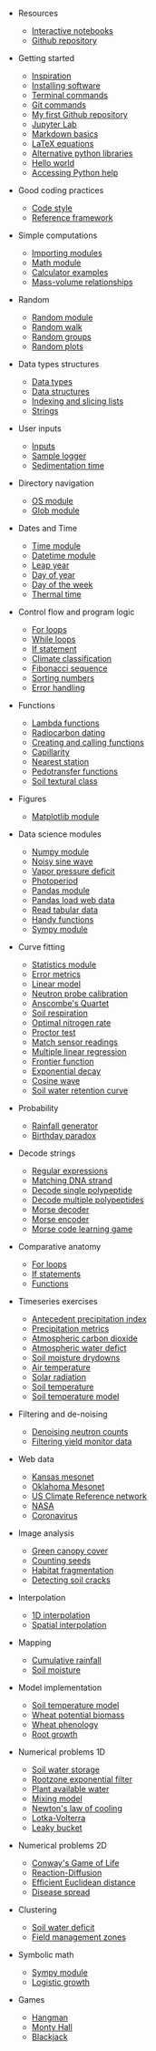 * Resources
  * [Interactive notebooks](https://mybinder.org/v2/gh/andres-patrignani/pynotes/master?urlpath=lab)
  * [Github repository](https://github.com/andres-patrignani/pynotes)
  
* Getting started
  * [Inspiration](/getting_started/inspiration.md)
  * [Installing software](/getting_started/installing_software.md)
  * [Terminal commands](/getting_started/terminal_commands.md)
  * [Git commands](/getting_started/git_commands.md)
  * [My first Github repository](/getting_started/my_first_repo.md)
  * [Jupyter Lab](/getting_started/jupyter_lab.md)
  * [Markdown basics](/getting_started/markdown_basics.md)
  * [LaTeX equations](/getting_started/latex_equations.md)
  * [Alternative python libraries](/getting_started/alt_python_libraries.md)
  * [Hello world](hello_world.md)
  * [Accessing Python help](help_resources.md)

* Good coding practices
  * [Code style](/getting_started/code_style.md)
  * [Reference framework](/getting_started/reference_framework.md)
  
* Simple computations
  * [Importing modules](importing_modules.md)
  * [Math module](math_module.md)
  * [Calculator examples](calculator_examples.md)
  * [Mass-volume relationships](mass_volume_relationships.md)

* Random
  * [Random module](random_module.md)
  * [Random walk](random_walk.md)
  * [Random groups](random_groups_of_people.md)
  * [Random plots](random_plots.md)

* Data types structures
  * [Data types](data_types.md)
  * [Data structures](data_structures.md)
  * [Indexing and slicing lists](indexing_and_slicing_lists.md)
  * [Strings](strings.md)

* User inputs
  * [Inputs](inputs.md)
  * [Sample logger](sample_logger.md)
  * [Sedimentation time](sedimentation_time.md)

* Directory navigation
  * [OS module](os_module.md)
  * [Glob module](glob_module.md)

* Dates and Time
  * [Time module](time_module.md)
  * [Datetime module](datetime_module.md)
  * [Leap year](leap_year.md)
  * [Day of year](day_of_year.md)
  * [Day of the week](day_of_week.md)
  * [Thermal time](thermal_time.md)

* Control flow and program logic
  * [For loops](for_loops.md)
  * [While loops](while_loops.md)
  * [If statement](if_statement.md)
  * [Climate classification](climate_classification.md)
  * [Fibonacci sequence](fibonacci_sequence.md)
  * [Sorting numbers](sorting_numbers.md)
  * [Error handling](error_handling.md)

* Functions
  * [Lambda functions](anonymous_functions.md)
  * [Radiocarbon dating](radiocarbon_dating.md)
  * [Creating and calling functions](functions.md)
  * [Capillarity](capillarity.md)
  * [Nearest station](nearest_station.md)
  * [Pedotransfer functions](pedotransfer_saxton_rawls.md)
  * [Soil textural class](soil_textural_class.md)

* Figures
  * [Matplotlib module](matplotlib_module.md)

* Data science modules
  * [Numpy module](numpy_module.md)
  * [Noisy sine wave](noisy_wave.md)
  * [Vapor pressure deficit](vapor_pressure_deficit.md)
  * [Photoperiod](photoperiod_numpy_module.md)
  * [Pandas module](pandas_module.md)
  * [Pandas load web data](pandas_mesonet_stations.md)
  * [Read tabular data](import_tabular_data.md)
  * [Handy functions](handy_functions.md)
  * [Sympy module](sympy_module.md)

* Curve fitting
  * [Statistics module](statistics_module.md)
  * [Error metrics](error_metrics.md)
  * [Linear model](stats_linear_fit.md)
  * [Neutron probe calibration](neutron_probe_calibration.md)
  * [Anscombe's Quartet](anscombe_quartet.md)
  * [Soil respiration](soil_respiration.md)
  * [Optimal nitrogen rate](optimal_nitrogen_rate.md)
  * [Proctor test](proctor_test.md)
  * [Match sensor readings](cdf_matching.md)
  * [Multiple linear regression](stats_multiple_linear_regression.md)
  * [Frontier function](frontier_function.md)
  * [Exponential decay](stats_curve_fitting_exp.md)
  * [Cosine wave](stats_curve_fitting_wave.md)
  * [Soil water retention curve](soil_water_retention_curve.md)

* Probability
  * [Rainfall generator](rainfall_generator.md)
  * [Birthday paradox](birthday_paradox.md)

* Decode strings
  * [Regular expressions](regular_expressions.md)
  * [Matching DNA strand](matching_dna_strand)
  * [Decode single polypeptide](central_dogma_single_polypeptide.md)
  * [Decode multiple polypeptides](central_dogma_multiple_polypeptides.md)
  * [Morse decoder](morse_decoder.md)
  * [Morse encoder](morse_encoder.md)
  * [Morse code learning game](morse_code_guessing_game.md)

* Comparative anatomy
  * [For loops](comparative_anatomy_for_loops.md)
  * [If statements](comparative_anatomy_if_statement.md)
  * [Functions](comparative_anatomy_functions.md)

* Timeseries exercises
  * [Antecedent precipitation index](antecedent_precipitation_index.md)
  * [Precipitation metrics](precipitation_metrics.md)
  * [Atmospheric carbon dioxide](atmospheric_carbon_dioxide.md)
  * [Atmospheric water defict](atmospheric_water_deficit.md)
  * [Soil moisture drydowns](drydowns_from_timeseries.md)
  * [Air temperature](air_temperature.md)
  * [Solar radiation](solar_radiation.md)
  * [Soil temperature](soil_temperature.md)
  * [Soil temperature model](soil_temperature_model.md)

* Filtering and de-noising
  * [Denoising neutron counts](denoise_passive_neutron_counts.md)
  * [Filtering yield monitor data](denoise_yield_monitor.md)

* Web data
  * [Kansas mesonet](url_ks_mesonet.md)
  * [Oklahoma Mesonet](url_ok_mesonet.md)
  * [US Climate Reference network](url_uscrn.md)
  * [NASA](url_nasa_api.md)
  * [Coronavirus](coronavirus.md)
  
* Image analysis
  * [Green canopy cover](image_analysis_canopeo.md)
  * [Counting seeds](image_analysis_count_seeds.md)
  * [Habitat fragmentation](segmented_lake.md)
  * [Detecting soil cracks](soil_cracks_detection.md)

* Interpolation
  * [1D interpolation](fill_missing_data.md)
  * [Spatial interpolation](stats_2d_interpolation.md)

* Mapping
  * [Cumulative rainfall](cumulative_rainfall.md)
  * [Soil moisture](soil_moisture_map.md)
  
* Model implementation
  * [Soil temperature model](soil_temperature_model.md)
  * [Wheat potential biomass](wheat_potential_biomass.md)
  * [Wheat phenology](wheat_phenology.md)
  * [Root growth](root_depth.md)

* Numerical problems 1D
  * [Soil water storage](soil_water_storage.md)
  * [Rootzone exponential filter](exponential_filter.md)
  * [Plant available water](plant_available_water.md)
  * [Mixing model](mixing_model.md)
  * [Newton's law of cooling](newton_law_cooling.md)
  * [Lotka-Volterra](lotka_volterra.md)
  * [Leaky bucket](leaky_bucket.md)

* Numerical problems 2D
  * [Conway's Game of Life](game_of_life.md)
  * [Reaction-Diffusion](reaction_diffusion.md)
  * [Efficient Euclidean distance](euclidean_distance.md)
  * [Disease spread](disease_spread.md)

* Clustering
  * [Soil water deficit](soil_water_deficit_classification.md)
  * [Field management zones](field_management_zones.md)

* Symbolic math
  * [Sympy module](sympy_module.md)
  * [Logistic growth](logistic_growth.md)

* Games
  * [Hangman](hangman.md)
  * [Monty Hall](monty_hall.md)
  * [Blackjack](blackjack.md)